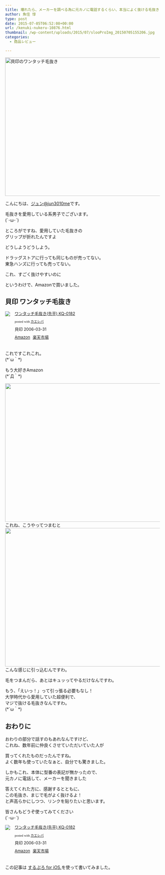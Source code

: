 ```yaml
---
title: 壊れたら、メーカーを調べる為に元カノに電話するくらい、本当によく抜ける毛抜き
author: 魚住 惇
type: post
date: 2015-07-05T06:52:08+00:00
url: /kenuki-nukeru-10876.html
thumbnail: /wp-content/uploads/2015/07/slooProImg_20150705155206.jpg
categories:
  - 商品レビュー

---
```

<img decoding="async" loading="lazy" alt="貝印のワンタッチ毛抜き" src="/wp-content/uploads/2015/07/slooProImg_20150705155204.jpg" width="600" height="450" class="slooProImg" />  
<!--more-->

こんにちは、[ジュン@jun3010me][1]です。

毛抜きを愛用している系男子でございます。  
(\`･ω･´)

ところがですね、愛用していた毛抜きの  
<span class="ll">グリップが折れたんですよ</span>

どうしようどうしよう。

ドラッグストアに行っても同じものが売ってない。  
東急ハンズに行っても売ってない。

これ、<span class="b">すごく抜けやすいのに</span>

というわけで、Amazonで買いました。

## 貝印 ワンタッチ毛抜き

<div class="kaerebalink-box" style="text-align:left;padding-bottom:20px;font-size:small;/zoom: 1;overflow: hidden;">
  <div class="kaerebalink-image" style="float:left;margin:0 15px 10px 0;">
    <a href="http://www.amazon.co.jp/exec/obidos/ASIN/B000GIW75C/jn050191-22/ref=nosim/" target="_blank" ><img decoding="async" src="http://ecx.images-amazon.com/images/I/41HNJYPFT5L._SL160_.jpg" style="border: none;" /></a>
  </div>
  <div class="kaerebalink-info" style="line-height:120%;/zoom: 1;overflow: hidden;">
    <div class="kaerebalink-name" style="margin-bottom:10px;line-height:120%">
      <a href="http://www.amazon.co.jp/exec/obidos/ASIN/B000GIW75C/jn050191-22/ref=nosim/" target="_blank" >ワンタッチ毛抜き(先平) KQ-0182</a></p>
      <div class="kaerebalink-powered-date" style="font-size:8pt;margin-top:5px;font-family:verdana;line-height:120%">
        posted with <a href="http://kaereba.com" rel="nofollow" target="_blank">カエレバ</a>
      </div>
    </div>
    <div class="kaerebalink-detail" style="margin-bottom:5px;">
      貝印 2006-03-31
    </div>
    <div class="kaerebalink-link1" style="margin-top:10px;">
      <div class="shoplinkamazon" style="display:inline;margin-right:5px">
        <a href="http://www.amazon.co.jp/gp/search?keywords=%8AL%88%F3%20%83%8F%83%93%83%5E%83b%83%60%96%D1%94%B2%82%AB&#038;__mk_ja_JP=%83J%83%5E%83J%83i&#038;tag=jn050191-22" target="_blank" >Amazon</a>
      </div>
      <div class="shoplinkrakuten" style="display:inline;margin-right:5px">
        <a href="http://hb.afl.rakuten.co.jp/hgc/13c945af.7f4d37c0.13c945b0.d426235d/?pc=http%3A%2F%2Fsearch.rakuten.co.jp%2Fsearch%2Fmall%2F%25E8%25B2%259D%25E5%258D%25B0%2520%25E3%2583%25AF%25E3%2583%25B3%25E3%2582%25BF%25E3%2583%2583%25E3%2583%2581%25E6%25AF%259B%25E6%258A%259C%25E3%2581%258D%2F-%2Ff.1-p.1-s.1-sf.0-st.A-v.2%3Fx%3D0%26scid%3Daf_ich_link_urltxt%26m%3Dhttp%3A%2F%2Fm.rakuten.co.jp%2F" target="_blank" >楽天市場</a>
      </div>
    </div>
  </div>
  <div class="booklink-footer" style="clear: left">
  </div>
</div>

これですこれこれ。  
(\*´ω｀\*)

もう大好きAmazon  
(\*´Д｀\*)

<img decoding="async" loading="lazy" alt="" src="/wp-content/uploads/2015/07/slooProImg_20150705155202.jpg" width="600" height="450" class="slooProImg" />  
これね、こうやってつまむと

<img decoding="async" loading="lazy" alt="" src="/wp-content/uploads/2015/07/slooProImg_20150705155157.jpg" width="600" height="450" class="slooProImg" />  
こんな感じに引っ込むんですわ。

毛をつまんだら、あとはキュッってやるだけなんですわ。

もう、「えいっ！」って引っ張る必要もなし！  
大学時代から愛用していた超便利で、  
マジで抜ける毛抜きなんですわ。  
(\*´ω｀\*)

## おわりに

おわりの部分で話すのもあれなんですけど、  
これね、数年前に仲良くさせていただいていた人が

買ってくれたものだったんですね。  
よく数年も使っていたなぁと、自分でも驚きました。

しかもこれ、本体に型番の表記が無かったので、  
<span class="futoaka">元カノに電話して、メーカーを聞きました</span>

答えてくれた方に、感謝するとともに、  
<span class="ll">この毛抜き、まじで毛がよく抜けるよ！</span>  
と声高らかにしつつ、リンクを貼りたいと思います。

皆さんもどうぞ使ってみてください  
(\`･ω･´)

<div class="kaerebalink-box" style="text-align:left;padding-bottom:20px;font-size:small;/zoom: 1;overflow: hidden;">
  <div class="kaerebalink-image" style="float:left;margin:0 15px 10px 0;">
    <a href="http://www.amazon.co.jp/exec/obidos/ASIN/B000GIW75C/jn050191-22/ref=nosim/" target="_blank" ><img decoding="async" src="http://ecx.images-amazon.com/images/I/41HNJYPFT5L._SL160_.jpg" style="border: none;" /></a>
  </div>
  <div class="kaerebalink-info" style="line-height:120%;/zoom: 1;overflow: hidden;">
    <div class="kaerebalink-name" style="margin-bottom:10px;line-height:120%">
      <a href="http://www.amazon.co.jp/exec/obidos/ASIN/B000GIW75C/jn050191-22/ref=nosim/" target="_blank" >ワンタッチ毛抜き(先平) KQ-0182</a></p>
      <div class="kaerebalink-powered-date" style="font-size:8pt;margin-top:5px;font-family:verdana;line-height:120%">
        posted with <a href="http://kaereba.com" rel="nofollow" target="_blank">カエレバ</a>
      </div>
    </div>
    <div class="kaerebalink-detail" style="margin-bottom:5px;">
      貝印 2006-03-31
    </div>
    <div class="kaerebalink-link1" style="margin-top:10px;">
      <div class="shoplinkamazon" style="display:inline;margin-right:5px">
        <a href="http://www.amazon.co.jp/gp/search?keywords=%8AL%88%F3%20%83%8F%83%93%83%5E%83b%83%60%96%D1%94%B2%82%AB&#038;__mk_ja_JP=%83J%83%5E%83J%83i&#038;tag=jn050191-22" target="_blank" >Amazon</a>
      </div>
      <div class="shoplinkrakuten" style="display:inline;margin-right:5px">
        <a href="http://hb.afl.rakuten.co.jp/hgc/13c945af.7f4d37c0.13c945b0.d426235d/?pc=http%3A%2F%2Fsearch.rakuten.co.jp%2Fsearch%2Fmall%2F%25E8%25B2%259D%25E5%258D%25B0%2520%25E3%2583%25AF%25E3%2583%25B3%25E3%2582%25BF%25E3%2583%2583%25E3%2583%2581%25E6%25AF%259B%25E6%258A%259C%25E3%2581%258D%2F-%2Ff.1-p.1-s.1-sf.0-st.A-v.2%3Fx%3D0%26scid%3Daf_ich_link_urltxt%26m%3Dhttp%3A%2F%2Fm.rakuten.co.jp%2F" target="_blank" >楽天市場</a>
      </div>
    </div>
  </div>
  <div class="booklink-footer" style="clear: left">
  </div>
</div>

この記事は <a href="https://itunes.apple.com/jp/app/surupuro-for-ios-buroguedita/id436676299?mt=8&#038;uo=4&#038;at=11l7gE" target="_blank">するぷろ for iOS.</a>を使って書いてみました。

 [1]: https://twitter.com/jun3010me